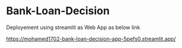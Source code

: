 # Bank-Loan-Decision
Deployement using streamlit as Web App as below link

https://mohamed1702-bank-loan-decision-app-5pefs0.streamlit.app/
